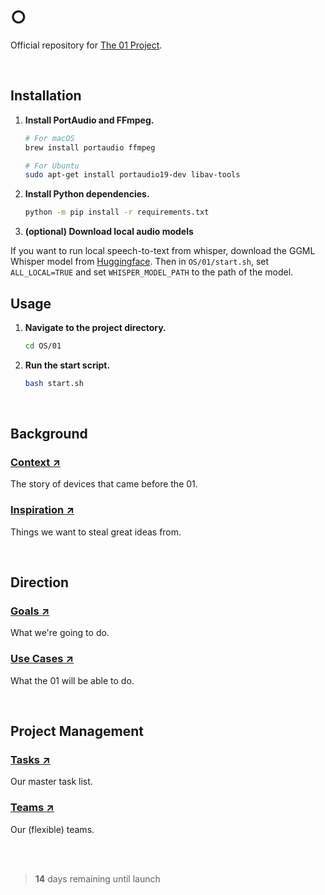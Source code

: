 # ○

Official repository for [The 01 Project](https://twitter.com/hellokillian/status/1745875973583896950).

<br>

## Installation

1. **Install PortAudio and FFmpeg.**

   ```bash
   # For macOS
   brew install portaudio ffmpeg

   # For Ubuntu
   sudo apt-get install portaudio19-dev libav-tools
   ```

2. **Install Python dependencies.**

   ```bash
   python -m pip install -r requirements.txt
   ```

3. **(optional) Download local audio models**

If you want to run local speech-to-text from whisper, download the GGML Whisper model from [Huggingface](https://huggingface.co/ggerganov/whisper.cpp). Then in `OS/01/start.sh`, set `ALL_LOCAL=TRUE` and set `WHISPER_MODEL_PATH` to the path of the model.

## Usage

1. **Navigate to the project directory.**

   ```bash
   cd OS/01
   ```

2. **Run the start script.**

   ```bash
   bash start.sh
   ```

<br>

## Background

### [Context ↗](https://github.com/KillianLucas/01/blob/main/CONTEXT.md)

The story of devices that came before the 01.

### [Inspiration ↗](https://github.com/KillianLucas/01/tree/main/INSPIRATION.md)

Things we want to steal great ideas from.

<br>

## Direction

### [Goals ↗](https://github.com/KillianLucas/01/blob/main/GOALS.md)

What we're going to do.

### [Use Cases ↗](https://github.com/KillianLucas/01/blob/main/USE_CASES.md)

What the 01 will be able to do.

<br>

## Project Management

### [Tasks ↗](https://github.com/KillianLucas/01/blob/main/TASKS.md)

Our master task list.

### [Teams ↗](https://github.com/KillianLucas/01/blob/main/TEAMS.md)

Our (flexible) teams.

<br>

<br>

> **14** days remaining until launch
